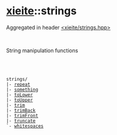 # [xieite](./xieite.md)::strings
Aggregated in header [<xieite/strings.hpp>](../include/xieite/strings.hpp)

<br/>

String manipulation functions

<br/><br/>

<pre><code>strings/
|- <a href="./strings/repeat.md">repeat</a>
|- <a href="./strings/something.md">something</a>
|- <a href="./strings/toLower.md">toLower</a>
|- <a href="./strings/toUpper.md">toUpper</a>
|- <a href="./strings/trim.md">trim</a>
|- <a href="./strings/trimBack.md">trimBack</a>
|- <a href="./strings/trimFront.md">trimFront</a>
|- <a href="./strings/truncate.md">truncate</a>
`- <a href="./strings/whitespaces.md">whitespaces</a>
</code></pre>
